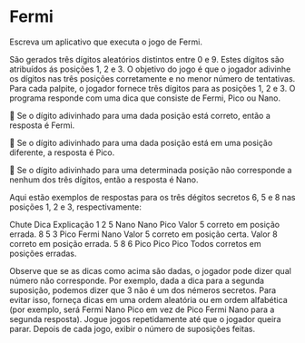 # Fermi

Escreva um aplicativo que executa o jogo de Fermi.

São gerados três dígitos aleatórios distintos entre 0 e 9. Estes dígitos são atribuídos ás posições
1, 2 e 3. O objetivo do jogo é que o jogador adivinhe os dígitos nas três posições corretamente e
no menor número de tentativas.
Para cada palpite, o jogador fornece três dígitos para as posições 1, 2 e 3. O programa responde
com uma dica que consiste de Fermi, Pico ou Nano.

 Se o dígito adivinhado para uma dada posição está correto, então a resposta é Fermi.

 Se o dígito adivinhado para uma dada posição está em uma posição diferente, a resposta
é Pico.

 Se o dígito adivinhado para uma determinada posição não corresponde a nenhum dos três
dígitos, então a resposta é Nano.

Aqui estão exemplos de respostas para os três dégitos secretos 6, 5 e 8 nas posições 1, 2 e 3,
respectivamente:

Chute       Dica           Explicação
1 2 5 Nano Nano Pico  Valor 5 correto em posição errada.
8 5 3 Pico Fermi Nano Valor 5 correto em posição certa. Valor 8 correto em posição errada.
5 8 6 Pico Pico Pico  Todos corretos em posições erradas.

Observe que se as dicas como acima são dadas, o jogador pode dizer qual número não corresponde.
Por exemplo, dada a dica para a segunda suposição, podemos dizer que 3 não é um dos némeros secretos. Para evitar isso, 
forneça dicas em uma ordem aleatória ou em ordem alfabética (por exemplo, será Fermi Nano Pico em vez de Pico Fermi Nano 
para a segunda resposta). Jogue jogos repetidamente até que o jogador queira parar. Depois de cada jogo, exibir o número 
de suposições feitas.
